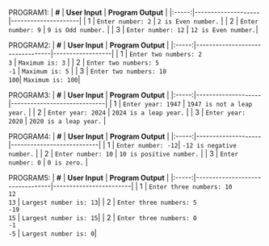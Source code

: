 PROGRAM1:
| **#** | **User Input** | **Program Output** |
|:-----:|--------------------|---------------------|
|   1   | `Enter number: 2`  | `2 is Even number.` |
|   2   | `Enter number: 9`  | `9 is Odd number.`  |
|   3   | `Enter number: 12` | `12 is Even number.`|

PROGRAM2:
| **#** | **User Input** | **Program Output** |
|:-----:|---------------------------------|------------------|
|   1   | `Enter two numbers: 2`<br>`3`   | `Maximum is: 3`  |
|   2   | `Enter two numbers: 5`<br>`-1`  | `Maximum is: 5`  |
|   3   | `Enter two numbers: 10`<br>`100`| `Maximum is: 100`|

PROGRAM3:
| **#** | **User Input** | **Program Output** |
|:-----:|--------------------|-----------------------------|
|   1   | `Enter year: 1947` | `1947 is not a leap year.`  |
|   2   | `Enter year: 2024` | `2024 is a leap year.`      |
|   3   | `Enter year: 2020` | `2020 is a leap year.`      |


PROGRAM4:
| **#** | **User Input** | **Program Output** |
|:-----:|--------------------|---------------------------|
|   1   | `Enter number: -12`| `-12 is negative number.` |
|   2   | `Enter number: 10` | `10 is positive number.`  |
|   3   | `Enter number: 0`  | `0 is zero.`              |


PROGRAM5:
| **#** | **User Input** | **Program Output** |
|:-----:|---------------------------------|------------------------|
|   1   | `Enter three numbers: 10`<br>`12`<br>`13` | `Largest number is: 13`|
|   2   | `Enter three numbers: 5`<br>`-19`<br>`15` | `Largest number is: 15`|
|   2   | `Enter three numbers: 0`<br>`-1`<br>`-5` | `Largest number is: 0`|





